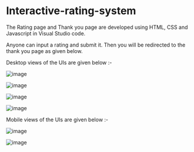 # Interactive-rating-system
The Rating page and Thank you page are developed using HTML, CSS and Javascript in Visual Studio code.

Anyone can input a rating and submit it. Then you will be redirected to the thank you page as given below.

Desktop views of the UIs are given below :- 

![image](https://github.com/ThisumiSamarasekara/Interactive-rating-system/assets/77894368/3e168881-047f-4ae8-8632-ecf62b9ef76f)

![image](https://github.com/ThisumiSamarasekara/Interactive-rating-system/assets/77894368/dd3964ab-d2df-4683-a045-1efb707d6d04)

![image](https://github.com/ThisumiSamarasekara/Interactive-rating-system/assets/77894368/ad178599-7719-4a1a-8c2b-e04bd70a59dd)

![image](https://github.com/ThisumiSamarasekara/Interactive-rating-system/assets/77894368/84c66482-3f55-4454-858e-d4c520097b49)

Mobile views of the UIs are given below :- 

![image](https://github.com/ThisumiSamarasekara/Interactive-rating-system/assets/77894368/0778b1f4-14a7-4222-af11-7d5e4c56ddc4)

![image](https://github.com/ThisumiSamarasekara/Interactive-rating-system/assets/77894368/7b9e63c6-de49-4401-9daf-f5997e3e3330)
